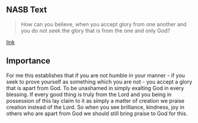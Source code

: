 ## NASB Text

> How can you believe, when you accept glory from one another and you do not seek the glory that is from the one and only God?

[link](https://www.biblegateway.com/passage/?search=John%205%3A44&version=NASB)

## Importance
For me this establishes that if you are not humble in your manner - if you seek to prove yourself as something which you are not - you accept a glory that is apart from God. To be unashamed in simply exalting God in every blessing. If every good thing is truly from the Lord and you being in possession of this lay claim to it as simply a matter of creation we praise creation instead of the Lord. So when you see brilliance, kindness, joy in others who are apart from God we should still bring praise to God for this.
